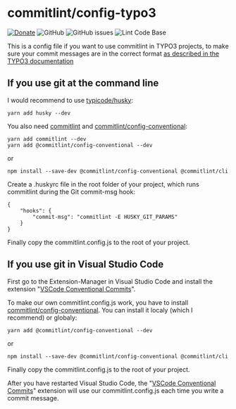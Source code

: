 # commitlint/config-typo3

[![Donate](https://img.shields.io/badge/Donate-PayPal-green.svg)](https://PayPal.me/SvenKalbhenn)
![GitHub](https://img.shields.io/github/license/Starraider/commitlint_config-typo3)
![GitHub issues](https://img.shields.io/github/issues/Starraider/commitlint_config-typo3)
![Lint Code Base](https://github.com/Starraider/commitlint_config-typo3/workflows/Lint%20Code%20Base/badge.svg)

This is a config file if you want to use commitlint in TYPO3 projects, to make sure your commit messages are in the correct format [as described in the TYPO3 documentation](https://docs.typo3.org/m/typo3/guide-contributionworkflow/master/en-us/Appendix/CommitMessage.html)

## If you use git at the command line

I would recommend to use [typicode/husky](https://github.com/typicode/husky):

    yarn add husky --dev

You also need [commitlint](https://github.com/conventional-changelog/commitlint) and [commitlint/config-conventional](https://github.com/conventional-changelog/commitlint/tree/master/%40commitlint/config-conventional):

    yarn add commitlint --dev
    yarn add @commitlint/config-conventional --dev

or

    npm install --save-dev @commitlint/config-conventional @commitlint/cli

Create a .huskyrc file in the root folder of your project, which runs commitlint during the Git commit-msg hook:

    {
        "hooks": {
            "commit-msg": "commitlint -E HUSKY_GIT_PARAMS"
        }
    }

Finally copy the commitlint.config.js to the root of your project.

## If you use git in Visual Studio Code

First go to the Extension-Manager in Visual Studio Code and install the extension "[VSCode Conventional Commits](https://github.com/vivaxy/vscode-conventional-commits)".

To make our own commitlint.config.js work, you have to install [commitlint/config-conventional](https://github.com/conventional-changelog/commitlint/tree/master/%40commitlint/config-conventional).
You can install it localy (which I recommend) or globaly:

    yarn add @commitlint/config-conventional --dev

or

    npm install --save-dev @commitlint/config-conventional @commitlint/cli

Finally copy the commitlint.config.js to the root of your project.

After you have restarted Visual Studio Code, the "[VSCode Conventional Commits](https://github.com/vivaxy/vscode-conventional-commits)" extension will use our commitlint.config.js each time you write a commit message.
